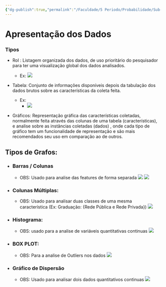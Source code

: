 ```yaml
---
{"dg-publish":true,"permalink":"/Faculdade/5 Periodo/Probabilidade/Sub-Notes/Apresentação dos Dados/","tags":["PB"],"created":"2024-07-08T15:52:41.331-03:00"}
---
```




# Apresentação dos Dados


### Tipos
- Rol : Listagem organizada dos dados, de uso prioritário do pesquisador para ter uma visualização global dos dados analisados.
	- Ex:
		![](https://i.imgur.com/a55xuFB.png)

- Tabela: Conjunto de informações disponíveis depois da tabulação dos dados brutos sobre as características da coleta feita.
	- Ex: 
		- ![](https://i.imgur.com/NqhpFTH.png)

- Gráficos: Representação gráfica das características coletadas, normalmente feita através das colunas de uma tabela (características), e analise sobre as instâncias coletadas (dados)  , onde cada tipo de gráfico tem um funcionalidade de representação e são mais recomendados seu uso em comparação ao de outros.  
## Tipos de Grafos:
- ### Barras / Colunas
	- OBS: Usado para analise das features de forma separada 
	 ![](https://i.imgur.com/MqJb3DD.png)
	 ![](https://i.imgur.com/MJKOY42.png)
- ### Colunas Múltiplas:
	-  OBS: Usado para analisar duas classes de uma mesma característica (Ex: Graduação: {Rede Pública e Rede Privada})
	 ![](https://i.imgur.com/ANFodlx.png)
- ### Histograma:
	- OBS: usado para a analise de variáveis quantitativas continuas
	![](https://i.imgur.com/H8Sugex.png)
	 
- ### BOX PLOT:
	- OBS: Para a analise de Outliers nos dados
	 ![](https://i.imgur.com/KelRhU5.png)

- ### Gráfico de Dispersão
	- OBS: Usado para analisar dois dados quantitativos continuas 
	 ![](https://i.imgur.com/gDdvdBJ.png)

